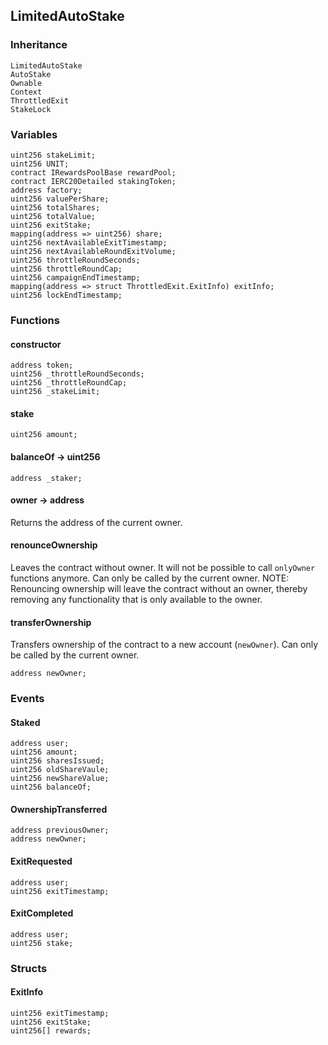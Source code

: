 ## LimitedAutoStake





### Inheritance

```
LimitedAutoStake
AutoStake
Ownable
Context
ThrottledExit
StakeLock
```

### Variables

```Solidity
uint256 stakeLimit;
uint256 UNIT;
contract IRewardsPoolBase rewardPool;
contract IERC20Detailed stakingToken;
address factory;
uint256 valuePerShare;
uint256 totalShares;
uint256 totalValue;
uint256 exitStake;
mapping(address => uint256) share;
uint256 nextAvailableExitTimestamp;
uint256 nextAvailableRoundExitVolume;
uint256 throttleRoundSeconds;
uint256 throttleRoundCap;
uint256 campaignEndTimestamp;
mapping(address => struct ThrottledExit.ExitInfo) exitInfo;
uint256 lockEndTimestamp;
```

### Functions

#### constructor





```Solidity
address token; 
uint256 _throttleRoundSeconds; 
uint256 _throttleRoundCap; 
uint256 _stakeLimit; 
```
#### stake





```Solidity
uint256 amount; 
```
#### balanceOf → uint256





```Solidity
address _staker; 
```
#### owner → address



Returns the address of the current owner.

#### renounceOwnership



Leaves the contract without owner. It will not be possible to call
`onlyOwner` functions anymore. Can only be called by the current owner.
NOTE: Renouncing ownership will leave the contract without an owner,
thereby removing any functionality that is only available to the owner.

#### transferOwnership



Transfers ownership of the contract to a new account (`newOwner`).
Can only be called by the current owner.

```Solidity
address newOwner; 
```

### Events

#### Staked





```Solidity
address user;
uint256 amount;
uint256 sharesIssued;
uint256 oldShareVaule;
uint256 newShareValue;
uint256 balanceOf;
```
#### OwnershipTransferred





```Solidity
address previousOwner;
address newOwner;
```
#### ExitRequested





```Solidity
address user;
uint256 exitTimestamp;
```
#### ExitCompleted





```Solidity
address user;
uint256 stake;
```

### Structs

#### ExitInfo

```Solidity
uint256 exitTimestamp;
uint256 exitStake;
uint256[] rewards;
```
